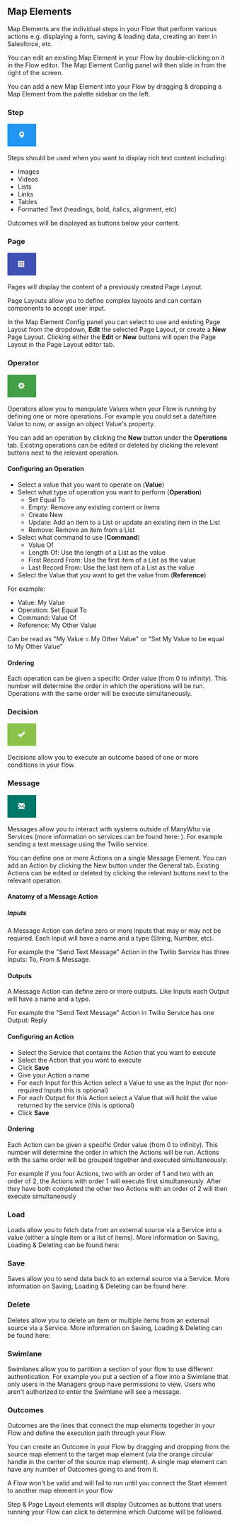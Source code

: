## Map Elements
Map Elements are the individual steps in your Flow that perform various actions e.g. displaying a form, saving & loading data, creating an item in Salesforce, etc.

You can edit an existing Map Element in your Flow by double-clicking on it in the Flow editor. The Map Element Config panel will then slide in from the right of the screen.

You can add a new Map Element into your Flow by dragging & dropping a Map Element from the palette sidebar on the left.

### Step
![Step](images/step.jpg)

Steps should be used when you want to display rich text content including:

- Images
- Videos
- Lists
- Links
- Tables
- Formatted Text (headings, bold, italics, alignment, etc)

Outcomes will be displayed as buttons below your content.

### Page
![Page](images/page.jpg)

Pages will display the content of a previously created Page Layout.

Page Layouts allow you to define complex layouts and can contain components to accept user input.

In the Map Element Config panel you can select to use and existing Page Layout from the dropdown, **Edit** the selected Page Layout, or create a **New** Page Layout.
Clicking either the **Edit** or **New** buttons will open the Page Layout in the Page Layout editor tab.


### Operator
![Operator](images/operator.jpg)

Operators allow you to manipulate Values when your Flow is running by defining one or more operations. For example you could set a date/time Value to now, or assign an object Value's property.

You can add an operation by clicking the **New** button under the **Operations** tab. Existing operations can be edited or deleted by clicking the relevant buttons next to the relevant operation.

#### Configuring an Operation

- Select a value that you want to operate on (**Value**)
- Select what type of operation you want to perform (**Operation**)
    - Set Equal To
    - Empty: Remove any existing content or items
    - Create New
    - Update: Add an item to a List or update an existing item in the List
    - Remove: Remove an item from a List
- Select what command to use (**Command**)
    - Value Of
    - Length Of: Use the length of a List as the value
    - First Record From: Use the first item of a List as the value
    - Last Record From: Use the last item of a List as the value
- Select the Value that you want to get the value from (**Reference**)

For example:

- Value: My Value
- Operation: Set Equal To
- Command: Value Of
- Reference: My Other Value

Can be read as "My Value = My Other Value" or "Set My Value to be equal to My Other Value"

#### Ordering
Each operation can be given a specific Order value (from 0 to infinity). This number will determine the order in which the operations will be run. Operations with the same order will be execute simultaneously.

### Decision
![Decision](images/decision.jpg)

Decisions allow you to execute an outcome based of one or more conditions in your flow.


### Message
![Message](images/message.jpg)

Messages allow you to interact with systems outside of ManyWho via Services (more information on services can be found here: ). For example sending a text message using the Twilio service.

You can define one or more Actions on a single Message Element. You can add an Action by clicking the New button under the General tab. Existing Actions can be edited or deleted by clicking the relevant buttons next to the relevant operation.

#### Anatomy of a Message Action
##### Inputs
A Message Action can define zero or more inputs that may or may not be required. Each Input will have a name and a type (String, Number, etc).

For example the "Send Text Message" Action in the Twilio Service has three Inputs: To, From & Message.

#### Outputs
A Message Action can define zero or more outputs. Like Inputs each Output will have a name and a type.

For example the "Send Text Message" Action in Twilio Service has one Output: Reply

#### Configuring an Action
- Select the Service that contains the Action that you want to execute
- Select the Action that you want to execute
- Click **Save**
- Give your Action a name
- For each Input for this Action select a Value to use as the Input (for non-required Inputs this is optional)
- For each Output for this Action select a Value that will hold the value returned by the service (this is optional)
- Click **Save**

#### Ordering
Each Action can be given a specific Order value (from 0 to infinity). This number will determine the order in which the Actions will be run. Actions with the same order will be grouped together and executed simultaneously.

For example if you four Actions, two with an order of 1 and two with an order of 2, the Actions with order 1 will execute first simultaneously. After they have both completed the other two Actions with an order of 2 will then execute simultaneously

### Load
Loads allow you to fetch data from an external source via a Service into a value (either a single item or a list of items). More information on Saving, Loading & Deleting can be found here:

### Save
Saves allow you to send data back to an external source via a Service. More information on Saving, Loading & Deleting can be found here:

### Delete
Deletes allow you to delete an item or multiple items from an external source via a Service. More information on Saving, Loading & Deleting can be found here:

### Swimlane
Swimlanes allow you to partition a section of your flow to use different authentication. For example you put a section of a flow into a Swimlane that only users in the Managers group have permissions to view. Users who aren't authorized to enter the Swimlane will see a message.

### Outcomes
Outcomes are the lines that connect the map elements together in your Flow and define the execution path through your Flow.

You can create an Outcome in your Flow by dragging and dropping from the source map element to the target map element (via the orange circular handle in the center of the source map element). A single map element can have any number of Outcomes going to and from it.

<aside class="notice">
A Flow won't be valid and will fail to run until you connect the Start element to another map element in your flow
</aside>

Step & Page Layout elements will display Outcomes as buttons that users running your Flow can click to determine which Outcome will be followed.

